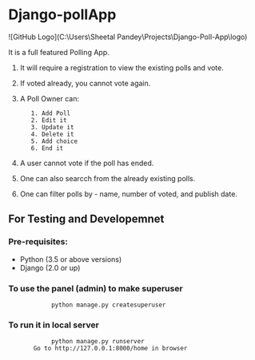 # **Django-pollApp**
![GitHub Logo](C:\Users\Sheetal Pandey\Projects\Django-Poll-App\logo)

It is a full featured Polling App.
1. It will require a registration to view the existing polls and vote.
2. If voted already, you cannot vote again.
3. A Poll Owner can:


          1. Add Poll
          2. Edit it
          3. Update it
          4. Delete it
          5. Add choice
          6. End it 
4. A user cannot vote if the poll has ended.
5. One can also searcch from the already existing polls.
6. One can filter polls by - name, number of voted, and publish date.   

## For Testing and Developemnet    

### Pre-requisites:
* Python (3.5 or above versions)
* Django (2.0 or up)

### To use the panel (admin) to make superuser
                python manage.py createsuperuser
             
### To run it in local server
                python manage.py runserver
           Go to http://127.0.0.1:8000/home in browser

